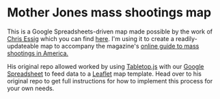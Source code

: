 Mother Jones mass shootings map
===========

This is a Google Spreadsheets-driven map made possible by the work of [Chris Essig](https://github.com/csessig86) which you can find [here](https://github.com/csessig86/tabletop_to_leaflet). I'm using it to create a readily-updateable map to accompany the magazine's [online guide to mass shootings in America.](https://www.motherjones.com/politics/2012/07/mass-shootings-map/) 

His original repo allowed worked by using [Tabletop.js](http://builtbybalance.com/Tabletop/) with our [Google Spreadsheet](https://docs.google.com/spreadsheets/d/1BLs1cBe7RE62p2TFnLRwcHZ06viDJaRQhAcKrIKG6qI/edit#gid=0) to feed data to a [Leaflet](http://leafletjs.com/) map template. Head over to his original repo to get full instructions for how to implement this process for your own needs.